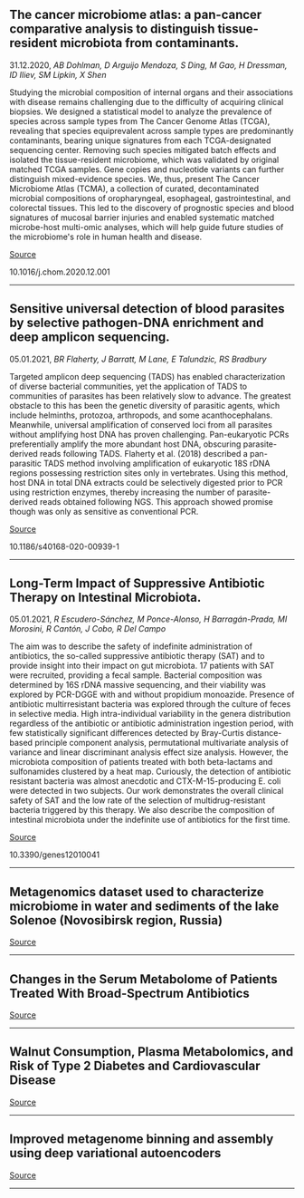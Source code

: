 ## The cancer microbiome atlas: a pan-cancer comparative analysis to distinguish tissue-resident microbiota from contaminants.
 31.12.2020, _AB Dohlman, D Arguijo Mendoza, S Ding, M Gao, H Dressman, ID Iliev, SM Lipkin, X Shen_


Studying the microbial composition of internal organs and their associations with disease remains challenging due to the difficulty of acquiring clinical biopsies. We designed a statistical model to analyze the prevalence of species across sample types from The Cancer Genome Atlas (TCGA), revealing that species equiprevalent across sample types are predominantly contaminants, bearing unique signatures from each TCGA-designated sequencing center. Removing such species mitigated batch effects and isolated the tissue-resident microbiome, which was validated by original matched TCGA samples. Gene copies and nucleotide variants can further distinguish mixed-evidence species. We, thus, present The Cancer Microbiome Atlas (TCMA), a collection of curated, decontaminated microbial compositions of oropharyngeal, esophageal, gastrointestinal, and colorectal tissues. This led to the discovery of prognostic species and blood signatures of mucosal barrier injuries and enabled systematic matched microbe-host multi-omic analyses, which will help guide future studies of the microbiome's role in human health and disease.

[Source](https://www.cell.com/cell-host-microbe/fulltext/S1931-3128(20)30663-6)

10.1016/j.chom.2020.12.001

---

## Sensitive universal detection of blood parasites by selective pathogen-DNA enrichment and deep amplicon sequencing.
 05.01.2021, _BR Flaherty, J Barratt, M Lane, E Talundzic, RS Bradbury_


Targeted amplicon deep sequencing (TADS) has enabled characterization of diverse bacterial communities, yet the application of TADS to communities of parasites has been relatively slow to advance. The greatest obstacle to this has been the genetic diversity of parasitic agents, which include helminths, protozoa, arthropods, and some acanthocephalans. Meanwhile, universal amplification of conserved loci from all parasites without amplifying host DNA has proven challenging. Pan-eukaryotic PCRs preferentially amplify the more abundant host DNA, obscuring parasite-derived reads following TADS. Flaherty et al. (2018) described a pan-parasitic TADS method involving amplification of eukaryotic 18S rDNA regions possessing restriction sites only in vertebrates. Using this method, host DNA in total DNA extracts could be selectively digested prior to PCR using restriction enzymes, thereby increasing the number of parasite-derived reads obtained following NGS. This approach showed promise though was only as sensitive as conventional PCR.

[Source](https://microbiomejournal.biomedcentral.com/articles/10.1186/s40168-020-00939-1)

10.1186/s40168-020-00939-1

---

## Long-Term Impact of Suppressive Antibiotic Therapy on Intestinal Microbiota.
 05.01.2021, _R Escudero-Sánchez, M Ponce-Alonso, H Barragán-Prada, MI Morosini, R Cantón, J Cobo, R Del Campo_


The aim was to describe the safety of indefinite administration of antibiotics, the so-called suppressive antibiotic therapy (SAT) and to provide insight into their impact on gut microbiota. 17 patients with SAT were recruited, providing a fecal sample. Bacterial composition was determined by 16S rDNA massive sequencing, and their viability was explored by PCR-DGGE with and without propidium monoazide. Presence of antibiotic multirresistant bacteria was explored through the culture of feces in selective media. High intra-individual variability in the genera distribution regardless of the antibiotic or antibiotic administration ingestion period, with few statistically significant differences detected by Bray-Curtis distance-based principle component analysis, permutational multivariate analysis of variance and linear discriminant analysis effect size analysis. However, the microbiota composition of patients treated with both beta-lactams and sulfonamides clustered by a heat map. Curiously, the detection of antibiotic resistant bacteria was almost anecdotic and CTX-M-15-producing E. coli were detected in two subjects. Our work demonstrates the overall clinical safety of SAT and the low rate of the selection of multidrug-resistant bacteria triggered by this therapy. We also describe the composition of intestinal microbiota under the indefinite use of antibiotics for the first time.

[Source](https://www.mdpi.com/2073-4425/12/1/41)

10.3390/genes12010041

---

## Metagenomics dataset used to characterize microbiome in water and sediments of the lake Solenoe (Novosibirsk region, Russia)

[Source](https://www.sciencedirect.com/science/article/pii/S2352340920315882)

---

## Changes in the Serum Metabolome of Patients Treated With Broad-Spectrum Antibiotics

[Source](https://www.paijournal.com/index.php/paijournal/article/view/394)

---

## Walnut Consumption, Plasma Metabolomics, and Risk of Type 2 Diabetes and Cardiovascular Disease

[Source](https://academic.oup.com/jn/advance-article/doi/10.1093/jn/nxaa374/6056508)

---

## Improved metagenome binning and assembly using deep variational autoencoders

[Source](https://www.nature.com/articles/s41587-020-00777-4)

---

